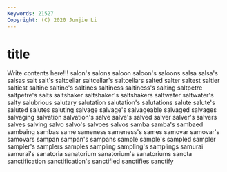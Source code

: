 ```yaml
---
Keywords: 21527
Copyright: (C) 2020 Junjie Li
---
```


# title

Write contents here!!!
salon's 
salons 
saloon 
saloon's 
saloons 
salsa 
salsa's 
salsas 
salt
salt's 
saltcellar 
saltcellar's 
saltcellars 
salted 
salter 
saltest 
saltier 
saltiest 
saltine
saltine's 
saltines 
saltiness 
saltiness's 
salting 
saltpetre 
saltpetre's 
salts 
saltshaker 
saltshaker's
saltshakers 
saltwater 
saltwater's 
salty 
salubrious 
salutary 
salutation 
salutation's 
salutations 
salute
salute's 
saluted 
salutes 
saluting 
salvage 
salvage's 
salvageable 
salvaged 
salvages 
salvaging
salvation 
salvation's 
salve 
salve's 
salved 
salver 
salver's 
salvers 
salves 
salving
salvo 
salvo's 
salvoes 
salvos 
samba 
samba's 
sambaed 
sambaing 
sambas 
same
sameness 
sameness's 
sames 
samovar 
samovar's 
samovars 
sampan 
sampan's 
sampans 
sample
sample's 
sampled 
sampler 
sampler's 
samplers 
samples 
sampling 
sampling's 
samplings 
samurai
samurai's 
sanatoria 
sanatorium 
sanatorium's 
sanatoriums 
sancta 
sanctification 
sanctification's 
sanctified 
sanctifies
sanctify 

